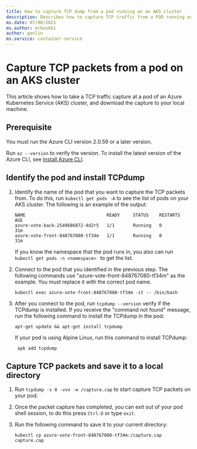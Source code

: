 ```yaml
---
title: How to capture TCP dump from a pod running on an AKS cluster
description: Describes how to capture TCP traffic from a POD running on an AKS cluster
ms.date: 07/08/2021
ms.author: erbookbi
author: genlin
ms.service: container-service
---
```

# Capture TCP packets from a pod on an AKS cluster

This article shows how to take a TCP traffic capture at a pod of an Azure Kubernetes Service (AKS) cluster, and download the capture to your local machine.

## Prerequisite

You must run the Azure CLI version 2.0.59 or a later version.

Run `az --version` to verify the version. To install the latest version of the Azure CLI, see [Install Azure CLI](/cli/azure/install-azure-cli).

## Identify the pod and install TCPdump

1. Identify the name of the pod that you want to capture the TCP packets from. To do this, run `kubectl get pods -A` to see the list of pods on your AKS cluster. The following is an example of the output:

    ```output
    NAME                               READY     STATUS    RESTARTS   AGE
    azure-vote-back-2549686872-4d2r5   1/1       Running   0          31m
    azure-vote-front-848767080-tf34m   1/1       Running   0          31m
    ```

   If you know the namespace that the pod runs in, you also can run `kubectl get pods -n <namespace> ` to get the list.

1. Connect to the pod that you identified in the previous step. The following commands use "azure-vote-front-848767080-tf34m" as the example. You must replace it with the correct pod name.

   ```azurecli
   kubectl exec azure-vote-front-848767080-tf34m -it -- /bin/bash
   ```
1. After you connect to the pod, run `tcpdump --version` verify if the TCPdump is installed. If you receive the "command not found" message, run the following command to install the TCPdump in the pod:

    ```azurecli
    apt-get update && apt-get install tcpdump
    ```
    If your pod is using Alpine Linux, run this command to install TCPdump:

   ```azurecli
    apk add tcpdump
    ```
## Capture TCP packets and save it to a local directory

1. Run `tcpdump -s 0 -vvv -w /capture.cap` to start capture TCP packets on your pod.
1. Once the packet capture has completed, you can exit out of your pod shell session, to do this press `Ctrl-D` or type `exit`.
1. Run the following command to save it to your current directory:

    ```azurecli
    kubectl cp azure-vote-front-848767080-tf34m:/capture.cap capture.cap
    ```